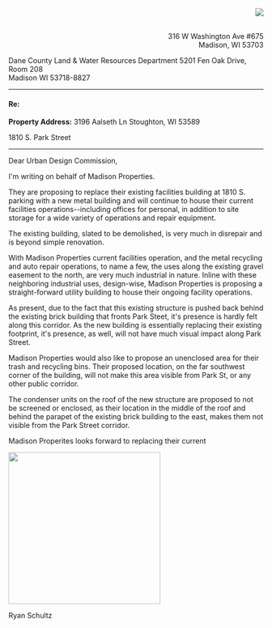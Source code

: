 


<p align="right" style="color:blue;margin-left:30px;" >
<img src="https://raw.githubusercontent.com/OpeningDesign/OD_Library/master/Marketing/Logos/od_logo_small.png" />
</p>




<p align="right">
<br>
316 W Washington Ave #675
<br>
Madison, WI 53703
</p>






Dane County Land & Water Resources Department
5201 Fen Oak Drive, Room 208  
Madison WI 53718-8827

---


#### Re: 


**Property Address:**
3196 Aalseth Ln
Stoughton, WI 53589

1810 S. Park Street

---
Dear Urban Design Commission, 

I'm writing on behalf of Madison Properties.  

They are proposing to replace their existing facilities building at 1810 S. parking with a new metal building and will continue to house their current facilities operations--including offices for personal, in addition to site storage for a wide variety of operations and repair equipment.

The existing building, slated to be demolished, is very much in disrepair and is beyond simple renovation.

With Madison Properties current facilities operation, and the metal recycling and auto repair operations, to name a few, the uses along the existing gravel easement to the north, are very much industrial in nature. Inline with these neighboring industrial uses, design-wise, Madison Properties is proposing a straight-forward utility building to house their ongoing facility operations.

As present, due to the fact that this existing structure is pushed back behind the existing brick building that fronts Park Steet, it's presence is hardly felt along this corridor.  As the new building is essentially replacing their existing footprint, it's presence, as well, will not have much visual impact along Park Street. 

Madison Properties would also like to propose an unenclosed area for their  trash and recycling bins.  Their proposed location, on the far southwest corner of the building, will not make this area visible from Park St, or any other public corridor.

The condenser units on the roof of the new structure are proposed to not be screened or enclosed, as their location in the middle of the roof and behind the parapet of the existing brick building to the east, makes them not visible from the Park Street corridor.

Madison Properites looks forward to replacing their current 




<p align="left">
<img src="https://raw.githubusercontent.com/OpeningDesign/OD_Library/master/Marketing/Signatures/stamp%20%26%20signature.jpg" width="300px"/>
</p>
Ryan Schultz
<!--stackedit_data:
eyJoaXN0b3J5IjpbMTk5Mjg0ODMzMywxMzE4ODg0MDI1LC0xOD
U4ODE2MTIsODgzMzUwNDYyLC0xNDY2OTI4MzIzLC0xNDY4NjIy
MzA5LDk4NzMzMDU3NSwyMTA0NTAxNDIsLTczMjE5MzMwMywtMT
cwMDcyNzkyNSwxNzA5ODU2MzU4LDE3NjE0NTAyMzgsLTY1MzYy
ODU3NiwxNjE1NjU5NzQsLTE1Njk5MzU5NzldfQ==
-->
